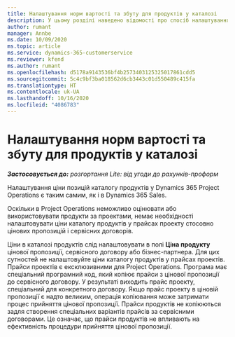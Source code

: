 ```yaml
---
title: Налаштування норм вартості та збуту для продуктів у каталозі
description: У цьому розділі наведено відомості про спосіб налаштування норм витрат і збуту для позицій у каталозі продуктів.
author: rumant
manager: Annbe
ms.date: 10/09/2020
ms.topic: article
ms.service: dynamics-365-customerservice
ms.reviewer: kfend
ms.author: rumant
ms.openlocfilehash: d5178a9143536bf4b2573403125325017861cdd5
ms.sourcegitcommit: 5c4c9bf3ba018562d6cb3443c01d550489c415fa
ms.translationtype: HT
ms.contentlocale: uk-UA
ms.lasthandoff: 10/16/2020
ms.locfileid: "4086783"
---
```

# <a name="set-up-cost-and-sales-rates-for-catalog-products"></a>Налаштування норм вартості та збуту для продуктів у каталозі

_**Застосовується до:** розгортання Lite: від угоди до рахунків-проформ_


Налаштування ціни позицій каталогу продуктів у Dynamics 365 Project Operations є таким самим, як і в Dynamics 365 Sales.

Оскільки в Project Operations неможливо оцінювати або використовувати продукти за проектами, немає необхідності налаштовувати ціни каталогу продуктів у прайсах проекту стосовно цінових пропозицій і сервісних договорів.

Ціни в каталозі продуктів слід налаштовувати в полі **Ціна продукту** цінової пропозиції, сервісного договору або бізнес-партнера. Для цих сутностей не налаштовуйте ціни каталогу продуктів у прайсах проектів. Прайси проектів є ексклюзивними для Project Operations. Програма має спеціальний програмний код, який копіює прайси з цінової пропозиції до сервісного договору. У результаті виходить прайс проекту, спеціальний для конкретного договору. Якщо прайс проекту в ціновій пропозиції є надто великим, операція копіювання може затримати процес прийняття цінової пропозиції. Прайси продуктів не копіюються задля створення спеціальних варіантів прайсів за сервісними договорами. Це означає, що прайси продуктів не впливають на ефективність процедури прийняття цінової пропозиції.
